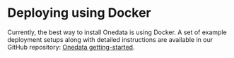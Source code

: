 # Deploying using Docker

Currently, the best way to install Onedata is using Docker. A set of example deployment setups along with detailed instructions are available in our GitHub repository: [Onedata getting-started](https://github.com/onedata/getting-started).
